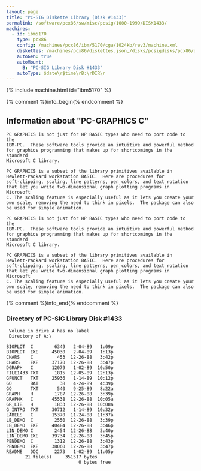 ```yaml
---
layout: page
title: "PC-SIG Diskette Library (Disk #1433)"
permalink: /software/pcx86/sw/misc/pcsig/1000-1999/DISK1433/
machines:
  - id: ibm5170
    type: pcx86
    config: /machines/pcx86/ibm/5170/cga/1024kb/rev3/machine.xml
    diskettes: /machines/pcx86/diskettes.json,/disks/pcsigdisks/pcx86/diskettes.json
    autoGen: true
    autoMount:
      B: "PC-SIG Library Disk #1433"
    autoType: $date\r$time\rB:\rDIR\r
---
```


{% include machine.html id="ibm5170" %}

{% comment %}info_begin{% endcomment %}

## Information about "PC-GRAPHICS C"

    PC GRAPHICS is not just for HP BASIC types who need to port code to the
    IBM-PC.  These software tools provide an intuitive and powerful method
    for graphics programming that makes up for shortcomings in the standard
    Microsoft C library.
    
    PC GRAPHICS is a subset of the library primitives available in
    Hewlett-Packard workstation BASIC.  Here are procedures for
    soft-clipping, scaling, line patterns, pen colors, and text rotation
    that let you write two-dimensional graph plotting programs in Microsoft
    C. The scaling feature is especially useful as it lets you create your
    own scale, removing the need to think in pixels.  The package can also
    be used for simple animation.
    
    PC GRAPHICS is not just for HP BASIC types who need to port code to the
    IBM-PC.  These software tools provide an intuitive and powerful method
    for graphics programming that makes up for shortcomings in the standard
    Microsoft C library.
    
    PC GRAPHICS is a subset of the library primitives available in
    Hewlett-Packard workstation BASIC.  Here are procedures for
    soft-clipping, scaling, line patterns, pen colors, and text rotation
    that let you write two-dimensional graph plotting programs in Microsoft
    C. The scaling feature is especially useful as it lets you create your
    own scale, removing the need to think in pixels.  The package can also
    be used for simple animation.
{% comment %}info_end{% endcomment %}


### Directory of PC-SIG Library Disk #1433

     Volume in drive A has no label
     Directory of A:\

    BIOPLOT  C        6349   2-04-89   1:09p
    BIOPLOT  EXE     45030   2-04-89   1:13p
    CHARS    C         453  12-26-88   3:42p
    CHARS    EXE     37170  12-26-88   3:47p
    DGRAPH   C       12079   1-02-89  10:50p
    FILE1433 TXT      1815  12-05-89  12:13p
    GFUNCT   TXT     25936   1-14-89  10:12p
    GO       BAT        38   4-24-89   4:39p
    GO       TXT       540   9-25-89   8:22a
    GRAPH    H        1787  12-26-88   3:39p
    GRAPHX   C       45538  12-26-88  10:05a
    GR_LIB   H        1833  12-26-88  10:08a
    G_INTRO  TXT     30712   1-14-89  10:32p
    LABELS   C       15370  11-24-88  11:37a
    LB_DEMO  C        2550  12-26-88   3:39p
    LB_DEMO  EXE     40484  12-26-88   3:46p
    LIN_DEMO C        2454  12-26-88   3:40p
    LIN_DEMO EXE     39734  12-26-88   3:45p
    PENDEMO  C        1312  12-26-88   3:43p
    PENDEMO  EXE     38060  12-26-88   3:47p
    README   DOC      2273   1-02-89  11:05p
           21 file(s)     351517 bytes
                               0 bytes free
